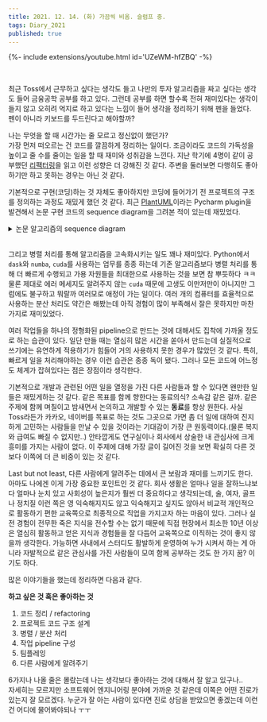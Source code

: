 ```yaml
---
title: 2021. 12. 14. (화) 가끔씩 비옴. 슬럼프 중.
tags: Diary_2021
published: true
---
```


<!--more-->

{%- include extensions/youtube.html id='UZeWM-hfZBQ' -%}

<br>

최근 Toss에서 근무하고 싶다는 생각도 들고 나만의 투자 알고리즘을 짜고 싶다는 생각도 들어 금융공학 공부를 하고 있다. 그런데 공부를 하면 할수록 전혀 재미있다는 생각이 들지 않고 오히려 억지로 하고 있다는 느낌이 들어 생각을 정리하기 위해 펜을 들었다. 펜이 아니라 키보드를 두드린다고 해야할까?

나는 무엇을 할 때 시간가는 줄 모르고 정신없이 했던가? \
가장 먼저 떠오르는 건 코드를 깔끔하게 정리하는 일이다. 조금이라도 코드의 가독성을 높이고 줄 수를 줄이는 일을 할 때 재미와 성취감을 느낀다. 지난 학기에 4명이 같이 공부했던 [리팩터링](http://www.yes24.com/Product/Goods/89649360)을 읽고 이런 성향은 더 강해진 것 같다. 주변을 둘러보면 다행히도 좋아하기만 하고 못하는 경우는 아닌 것 같다.

기본적으로 구현(코딩)하는 것 자체도 좋아하지만 코딩에 들어가기 전 프로젝트의 구조를 정의하는 과정도 재밌게 했던 것 같다. 최근 [PlantUML](https://plantuml.com/ko/)이라는 Pycharm plugin을 발견해서 논문 구현 코드의 sequence diagram을 그려본 적이 있는데 재밌었다.

<details>
<summary> 논문 알고리즘의 sequence diagram </summary>
<br>

<img src="https://github.com/alchemine/enhanced-index-tracking/blob/main/algorithm/full_process.png?raw=true">

<A href="https://github.com/alchemine/enhanced-index-tracking"> 윤동진, 이주홍, 최범기, 송재원, "부분복제 지수 상향 추종을 위한 진화 알고리즘 기반 3단계 포트폴리오 선택 앙상블 학습", 스마트미디어저널, 제10권, 제3호, 39-47쪽, 2021년 9월 </A>

</details>

<br>

그리고 병렬 처리를 통해 알고리즘을 고속화시키는 일도 꽤나 재미있다. Python에서 `dask`와 `numba`, `cuda`를 사용하는 업무를 종종 하는데 기존 알고리즘보다 병렬 처리를 통해 더 빠르게 수행되고 가용 자원들을 최대한으로 사용하는 것을 보면 참 뿌듯하다 ㅋㅋ 물론 제대로 에러 메세지도 알려주지 않는 `cuda` 때문에 고생도 이만저만이 아니지만 그럼에도 불구하고 뭐랄까 여러모로 애정이 가는 일이다. 여러 개의 컴퓨터를 효율적으로 사용하는 분산 처리도 약간은 해봤는데 아직 경험이 많이 부족해서 잘은 못하지만 마찬가지로 재미있었다.

여러 작업들을 하나의 정형화된 pipeline으로 만드는 것에 대해서도 집착에 가까울 정도로 하는 습관이 있다. 일단 만들 때는 열심히 많은 시간을 쏟아서 만드는데 실질적으로 쓰기에는 유연하게 적용하기가 힘들어 거의 사용하지 못한 경우가 많았던 것 같다. 특히, 빠르게 일을 처리해야하는 경우 이런 습관은 종종 독이 됐다. 그러나 모든 코드에 어느정도 체계가 잡혀있다는 점은 장점이라 생각한다.

기본적으로 개발과 관련된 어떤 일을 열정을 가진 다른 사람들과 할 수 있다면 왠만한 일들은 재밌게하는 것 같다. 같은 목표를 함께 향한다는 동료의식? 소속감 같은 걸까. 같은 주제에 함께 며칠이고 밤새면서 논의하고 개발할 수 있는 **동료**를 항상 원한다. 사실 Toss라든가 카카오, 네이버를 목표로 하는 것도 그곳으로 가면 좀 더 일에 대하여 진지하게 고민하는 사람들을 만날 수 있을 것이라는 기대감이 가장 큰 원동력이다.(물론 복지와 급여도 빠질 수 없지만..) 안타깝게도 연구실이나 회사에서 상술한 내 관심사에 크게 흥미를 가지는 사람이 없다. 이 주제에 대해 가장 글이 길어진 것을 보면 확실히 다른 것보다 이쪽에 더 큰 비중이 있는 것 같다.

Last but not least, 다른 사람에게 알려주는 데에서 큰 보람과 재미를 느끼기도 한다. 아마도 나에겐 이게 가장 중요한 포인트인 것 같다. 회사 생활은 얼마나 일을 잘하느냐보다 얼마나 눈치 있고 사회성이 높은지가 훨씬 더 중요하다고 생각되는데, 술, 여자, 골프나 정치질 이런 쪽은 영 익숙해지지도 않고 익숙해지고 싶지도 않아서 비교적 개인적으로 활동하기 편한 교육쪽으로 최종적으로 직업을 가지고자 하는 마음이 있다. 그러나 실전 경험이 전무한 죽은 지식을 전수할 수는 없기 때문에 직접 현장에서 최소한 10년 이상은 열심히 활동하고 얻은 지식과 경험들을 잘 다듬어 교육쪽으로 이직하는 것이 좋지 않을까 생각한다. 가능하면 사내에서 스터디도 활발하게 운영하여 누가 시켜서 하는 게 아니라 자발적으로 같은 관심사를 가진 사람들이 모여 함께 공부하는 것도 한 가지 꿈? 이기도 하다.

많은 이야기들을 했는데 정리하면 다음과 같다.

**하고 싶은 것 혹은 좋아하는 것**
1. 코드 정리 / refactoring
2. 프로젝트 코드 구조 설계
3. 병렬 / 분산 처리
4. 작업 pipeline 구성
5. 팀플레잉
6. 다른 사람에게 알려주기

6가지나 나올 줄은 몰랐는데 나는 생각보다 좋아하는 것에 대해서 잘 알고 있구나.. \
자세히는 모르지만 소프트웨어 엔지니어링 분야에 가까운 것 같은데 이쪽은 어떤 진로가 있는지 잘 모르겠다. 누군가 잘 아는 사람이 있다면 진로 상담을 받았으면 좋겠는데 이런 건 어디에 물어봐야되나 ㅜㅜ
